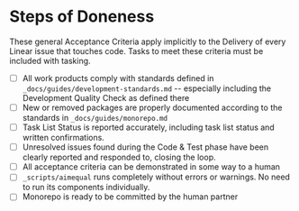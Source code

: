# Steps of Doneness

These general Acceptance Criteria apply implicitly to the Delivery of every Linear issue that touches code.  Tasks to meet these criteria must be included with tasking. 

- [ ] All work products comply with standards defined in `_docs/guides/development-standards.md` -- especially including the Development Quality Check as defined there
- [ ] New or removed packages are properly documented according to the standards in `_docs/guides/monorepo.md`
- [ ] Task List Status is reported accurately, including task list status and written confirmations.
- [ ] Unresolved issues found during the Code & Test phase have been clearly reported and responded to, closing the loop.
- [ ] All acceptance criteria can be demonstrated in some way to a human
- [ ] `_scripts/aimequal` runs completely without errors or warnings.  No need to run its components individually.
- [ ] Monorepo is ready to be committed by the human partner
